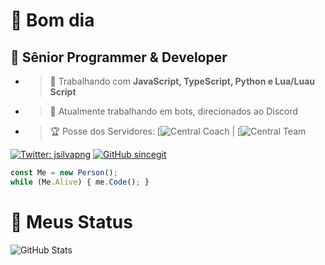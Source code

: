 <h1>👋 Bom dia </h1>
<h2>📌 Sênior Programmer & Developer </h2>

- > 👜 Trabalhando com **__JavaScript, TypeScript, Python e Lua/Luau Script__**
- > 🤖 Atualmente trabalhando em bots, direcionados ao Discord
- > 🏆 Posse dos Servidores: [![Central Coach](https://discord.gg/QvKA739HTa) | [![Central Team](https://discord.gg/wY6mhve5aW)

[![Twitter: jsilvapng](https://img.shields.io/twitter/follow/jsilvapng?style=social)](https://twitter.com/jsilvapng)
[![GitHub sincegit](https://img.shields.io/github/followers/sincegit?label=follow&style=social)](https://github.com/sincegit)

```javascript
const Me = new Person();
while (Me.Alive) { me.Code(); }
```
<h1>🎈 Meus Status </h1>
<p><img src="https://github-readme-stats.vercel.app/api?username=sincegit&amp&&theme=dark&show_icons=true" alt="GitHub Stats"></p>

